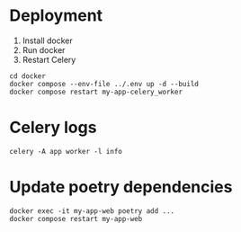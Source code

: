 # Deployment

1. Install docker
2. Run docker
3. Restart Celery

``` 
cd docker
docker compose --env-file ../.env up -d --build
docker compose restart my-app-celery_worker
```

# Celery logs

`celery -A app worker -l info`

# Update poetry dependencies

```
docker exec -it my-app-web poetry add ...
docker compose restart my-app-web
```